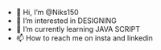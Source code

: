 - 👋 Hi, I’m @Niks150
- 👀 I’m interested in DESIGNING
- 🌱 I’m currently learning JAVA SCRIPT
- 📫 How to reach me on insta and linkedin

<!---
Niks150/Niks150 is a ✨ special ✨ repository because its `README.md` (this file) appears on your GitHub profile.
You can click the Preview link to take a look at your changes.
--->
